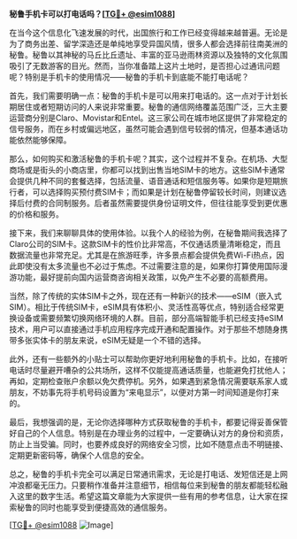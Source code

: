 **秘鲁手机卡可以打电话吗？[[TG💪+ @esim1088](https://t.me/s/esim1088)]**

在当今这个信息化飞速发展的时代，出国旅行和工作已经变得越来越普遍。无论是为了商务出差、留学深造还是单纯地享受异国风情，很多人都会选择前往南美洲的秘鲁。秘鲁以其神秘的马丘比丘遗址、丰富的亚马逊雨林资源以及独特的文化氛围吸引了无数游客的目光。然而，当你准备踏上这片土地时，是否担心过通讯问题呢？特别是手机卡的使用情况——秘鲁的手机卡到底能不能打电话呢？

首先，我们需要明确一点：秘鲁的手机卡是可以用来打电话的。这一点对于计划长期居住或者短期访问的人来说非常重要。秘鲁的通信网络覆盖范围广泛，三大主要运营商分别是Claro、Movistar和Entel。这三家公司在城市地区提供了非常稳定的信号服务，而在乡村或偏远地区，虽然可能会遇到信号较弱的情况，但基本通话功能依然能够保障。

那么，如何购买和激活秘鲁的手机卡呢？其实，这个过程并不复杂。在机场、大型商场或是街头的小商店里，你都可以找到出售当地SIM卡的地方。这些SIM卡通常会提供几种不同的套餐选择，包括流量、语音通话和短信服务等。如果你是短期旅行者，可以选择购买预付费SIM卡；而如果是计划在秘鲁停留较长时间，则建议选择后付费的合同制服务。后者虽然需要提供身份证明文件，但往往能享受到更优惠的价格和服务。

接下来，我们来聊聊具体的使用体验。以我个人的经验为例，在秘鲁期间我选择了Claro公司的SIM卡。这款SIM卡的性价比非常高，不仅通话质量清晰稳定，而且数据流量也非常充足。尤其是在旅游旺季，许多景点都会提供免费Wi-Fi热点，因此即使没有太多流量也不必过于焦虑。不过需要注意的是，如果你打算使用国际漫游功能，最好提前向国内运营商咨询相关政策，以免产生不必要的高额费用。

当然，除了传统的实体SIM卡之外，现在还有一种新兴的技术——eSIM（嵌入式SIM）。相比于传统SIM卡，eSIM具有体积小、灵活性高等优点，特别适合经常更换设备或需要频繁切换网络环境的人群。目前，部分高端智能手机已经支持eSIM技术，用户可以直接通过手机应用程序完成开通和配置操作。对于那些不想随身携带多张实体卡的朋友来说，eSIM无疑是一个不错的选择。

此外，还有一些额外的小贴士可以帮助你更好地利用秘鲁的手机卡。比如，在接听电话时尽量避开嘈杂的公共场所，这样不仅能提高通话质量，也能避免打扰他人；再如，定期检查账户余额以免欠费停机。另外，如果遇到紧急情况需要联系家人或朋友，不妨事先将手机号码设置为“来电显示”，以便对方第一时间知道是你打来的。

最后，我想强调的是，无论你选择哪种方式获取秘鲁的手机卡，都要记得妥善保管好自己的个人信息。特别是在办理业务的过程中，一定要确认对方的身份和资质，防止上当受骗。同时，也要养成良好的网络安全习惯，比如不随意点击不明链接、定期更新密码等，确保个人信息的安全。

总之，秘鲁的手机卡完全可以满足日常通讯需求，无论是打电话、发短信还是上网冲浪都毫无压力。只要稍作准备并注意细节，相信每位来到秘鲁的朋友都能轻松融入这里的数字生活。希望这篇文章能为大家提供一些有用的参考信息，让大家在探索秘鲁的同时也能享受到便捷高效的通信服务。

[[TG💪+ @esim1088](https://t.me/s/esim1088) ![Image](https://i.postimg.cc/4NQfJmqS/Snipaste-2025-05-13-00-14-12.png)]